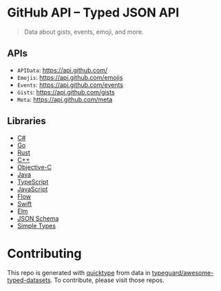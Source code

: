 # GitHub API – Typed JSON API

> Data about gists, events, emoji, and more.

## APIs

* `APIData`: https://api.github.com/
* `Emojis`: https://api.github.com/emojis
* `Events`: https://api.github.com/events
* `Gists`: https://api.github.com/gists
* `Meta`: https://api.github.com/meta

## Libraries

* [C#](csharp)
* [Go](golang)
* [Rust](rustlang)
* [C++](cplusplus)
* [Objective-C](objective-c)
* [Java](java)
* [TypeScript](typescript)
* [JavaScript](javascript)
* [Flow](flow)
* [Swift](swift4)
* [Elm](elm)
* [JSON Schema](json-schema)
* [Simple Types](types)

# Contributing

This repo is generated with [quicktype](https://github.com/quicktype/quicktype) from data in [typeguard/awesome-typed-datasets](https://github.com/typeguard/awesome-typed-datasets).
To contribute, please visit those repos.
